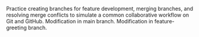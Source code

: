Practice creating branches for feature development, merging branches, and resolving merge conflicts to simulate a common collaborative workflow on Git and GitHub.
Modification in main branch.
Modification in feature-greeting branch.

